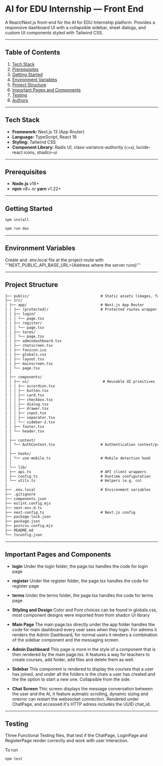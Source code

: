 # AI for EDU Internship — Front End

A React/Next.js front-end for the AI for EDU Internship platform. Provides a responsive dashboard UI with a collapsible sidebar, sheet dialogs, and custom UI components styled with Tailwind CSS.

---

## Table of Contents

1. [Tech Stack](#tech-stack)
2. [Prerequisites](#prerequisites)
3. [Getting Started](#getting-started)
4. [Environment Variables](#environment-variables)
5. [Project Structure](#project-structure)
6. [Important Pages and Components](#pages-components)
7. [Testing](#testing)
8. [Authors](#authors)

---

## Tech Stack

- **Framework:** Next.js 13 (App Router)
- **Language:** TypeScript, React 18
- **Styling:** Tailwind CSS
- **Component Library:** Radix UI, class-variance-authority (`cva`), lucide-react icons, shadcn-ui

---

## Prerequisites

- **Node.js** v16+
- **npm** v8+ or **yarn** v1.22+

---

## Getting Started

```bash
npm install
```

```bash
npm run dev
```

---

## Environment Variables

Create and .env.local file at the project route with '''NEXT_PUBLIC_API_BASE_URL=(Address where the server runs)'''

---

## Project Structure

```txt
├── public/                                 # Static assets (images, favicon, etc.)
├── src/
│ ├── app/                                  # Next.js App Router
│ │ ├── (protected)/                        # Protected routes wrapper
│ │ ├── login/
│ │ │ └── page.tsx
│ │ ├── register/
│ │ │ └── page.tsx
│ │ ├── terms/
│ │ │ └── page.tsx
│ │ ├── admindashboard.tsx
│ │ ├── chatscreen.tsx
│ │ ├── favicon.ico
│ │ ├── globals.css
│ │ ├── layout.tsx
│ │ ├── mainscreen.tsx
│ │ └── page.tsx
│ │
│ ├── components/
│ │ ├── ui/                                  # Reusable UI primitives
│ │ │ ├── accordion.tsx
│ │ │ ├── button.tsx
│ │ │ ├── card.tsx
│ │ │ ├── checkbox.tsx
│ │ │ ├── dialog.tsx
│ │ │ ├── drawer.tsx
│ │ │ ├── input.tsx
│ │ │ ├── separator.tsx
│ │ │ └── sidebar-2.tsx
│ │ ├── footer.tsx
│ │ └── header.tsx
│ │
│ ├── context/
│ │ └── AuthContext.tsx                     # Authentication context/provider
│ │
│ ├── hooks/
│ │ └── use-mobile.ts                       # Mobile detection hook
│ │
│ └── lib/
│ ├── api.ts                                # API client wrappers
│ ├── config.ts                             # Runtime configuration
│ └── utils.ts                              # Helpers (e.g. cn)
│
├── .env.local                              # Environment variables
├── .gitignore
├── components.json
├── eslint.config.mjs
├── next-env.d.ts
├── next-config.ts                          # Next.js config
├── package-lock.json
├── package.json
├── postcss.config.mjs
├── README.md
└── tsconfig.json
```

---

## Important Pages and Components

- **login**
  Under the login folder, the page.tsx handles the code for login page

- **register**
  Under the register folder, the page.tsx handles the code for register page

- **terms**
  Under the terms folder, the page.tsx handles the code for terms page

- **Stlyling and Design**
  Color and Font choices can be found in globals.css, most component designs were imported from from shadcn UI library

- **Main Page**
  The main page.tsx directly under the app folder handles the code for main dashboard
  every user sees when they login. For admins it renders the Admin Dashboard, for normal users it renders a combination of the sidebar component and the messaging screen.

- **Admin Dashboard**
  This page is more in the style of a component that is then rendered by the main page.tsx. It features a way for teachers to create courses, add folder, add files and delete them as well.

- **Sidebar**
  This component is rendered to display the courses that a user has joined, and under all the folders is the chats a user has created and the the option to start a new one. Collapsible from the side.

- **Chat Screen**
  Thic screen displays the message conversation between the user and the AI, it feature autmatic scrolling, dynamic sizing and onerror can restart the websocket connection. Rendered under ChatPage, and accessed it's HTTP adress includes the UUID chat_id.


---

## Testing

Three Functional Testing files, that test if the ChatPage, LoginPage and RegisterPage render correctly and work with user interaction.  
  
To run  
```
npm test
```

